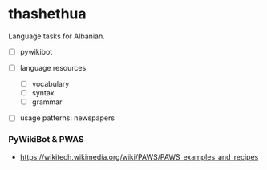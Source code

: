 # thashethua

Language tasks for Albanian.

- [ ] pywikibot
- [ ] language resources
  - [ ] vocabulary
  - [ ] syntax
  - [ ] grammar
- [ ] usage patterns: newspapers


### PyWikiBot & PWAS

- https://wikitech.wikimedia.org/wiki/PAWS/PAWS_examples_and_recipes
